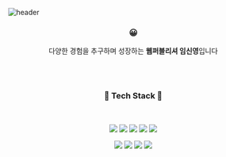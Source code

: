 ![header](https://capsule-render.vercel.app/api?type=waving&color=gradient&height=220&animation=fadeIn&section=header&text=Hello😎&fontAlign=50&extBg=282829&fontColor=444444) 

<div align="center">
  <h3>😀</h3>
  <p>다양한 경험을 추구하며 성장하는 <b color="cccccc">웹퍼블리셔 임신영</b>입니다</p>
</div>
<br/>
<br/>
<h3 align="center">🌟 Tech Stack 🌟</h3>
<br/>
<div align='center'>
  <p>
      <img src="https://img.shields.io/badge/html5-E34F26?style=for-the-badge&logo=html5&logoColor=white"> <img src="https://img.shields.io/badge/css-1572B6?style=for-the-badge&logo=css3&logoColor=white"> <img src="https://img.shields.io/badge/scss-CC6699?style=for-the-badge&logo=sass&logoColor=white"> <img src="https://img.shields.io/badge/jquery-0769AD?style=for-the-badge&logo=jquery&logoColor=white"> <img src="https://img.shields.io/badge/javascript-F7DF1E?style=for-the-badge&logo=javascript&logoColor=white"> 
  </p>
  <p>
      <img src="https://img.shields.io/badge/react-61DAFB?style=for-the-badge&logo=react&logoColor=black"> <img src="https://img.shields.io/badge/github-181717?style=for-the-badge&logo=github&logoColor=white"> <img src="https://img.shields.io/badge/git-F05032?style=for-the-badge&logo=git&logoColor=white"> <img src="https://img.shields.io/badge/fontawesome-339AF0?style=for-the-badge&logo=fontawesome&logoColor=white">
  </p>
</div>
<br/>

